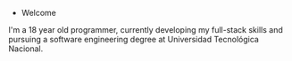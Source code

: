 - Welcome

I'm a 18 year old programmer, currently developing my full-stack skills and
pursuing a software engineering degree at Universidad Tecnológica Nacional.


<!---
maurocaceres3/maurocaceres3 is a ✨ special ✨ repository because its `README.md` (this file) appears on your GitHub profile.
You can click the Preview link to take a look at your changes.
--->
